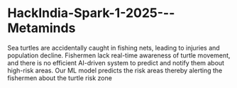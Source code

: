 # HackIndia-Spark-1-2025---Metaminds
Sea turtles are accidentally caught in fishing nets, leading to injuries and population decline. Fishermen lack real-time awareness of turtle movement, and there is no efficient AI-driven system to predict and notify them about high-risk areas. Our ML model predicts the risk areas thereby alerting the fishermen about the turtle risk zone

